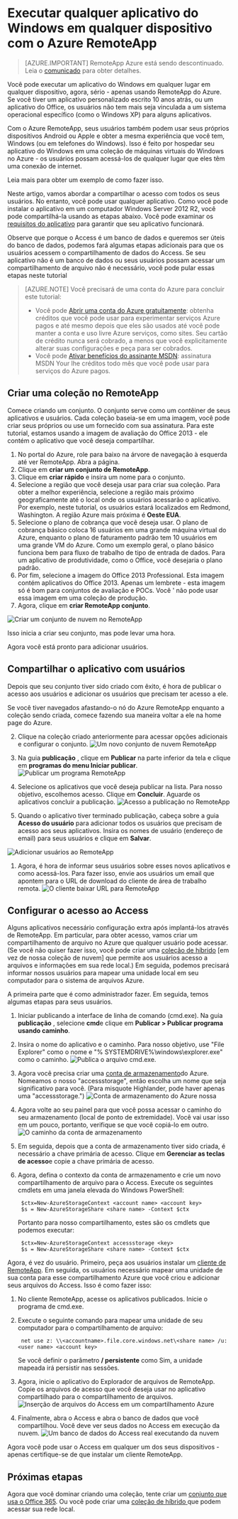 <properties
   pageTitle="Executar qualquer aplicativo do Windows em qualquer dispositivo com o Azure RemoteApp | Microsoft Azure"
   description="Aprenda a compartilhar qualquer aplicativo do Windows com seus usuários usando RemoteApp do Azure."
   services="remoteapp"
   documentationCenter=""
   authors="lizap"
   manager="mbaldwin"
   editor=""/>

<tags
   ms.service="remoteapp"
   ms.devlang="na"
   ms.topic="hero-article"
   ms.tgt_pltfrm="na"
   ms.workload="compute"
   ms.date="08/15/2016"
   ms.author="elizapo"/>

# <a name="run-any-windows-app-on-any-device-with-azure-remoteapp"></a>Executar qualquer aplicativo do Windows em qualquer dispositivo com o Azure RemoteApp

> [AZURE.IMPORTANT]
> RemoteApp Azure está sendo descontinuado. Leia o [comunicado](https://go.microsoft.com/fwlink/?linkid=821148) para obter detalhes.

Você pode executar um aplicativo do Windows em qualquer lugar em qualquer dispositivo, agora, sério - apenas usando RemoteApp do Azure. Se você tiver um aplicativo personalizado escrito 10 anos atrás, ou um aplicativo do Office, os usuários não tem mais seja vinculada a um sistema operacional específico (como o Windows XP) para alguns aplicativos.

Com o Azure RemoteApp, seus usuários também podem usar seus próprios dispositivos Android ou Apple e obter a mesma experiência que você tem, Windows (ou em telefones do Windows). Isso é feito por hospedar seu aplicativo do Windows em uma coleção de máquinas virtuais do Windows no Azure - os usuários possam acessá-los de qualquer lugar que eles têm uma conexão de internet. 

Leia mais para obter um exemplo de como fazer isso.

Neste artigo, vamos abordar a compartilhar o acesso com todos os seus usuários. No entanto, você pode usar qualquer aplicativo. Como você pode instalar o aplicativo em um computador Windows Server 2012 R2, você pode compartilhá-la usando as etapas abaixo. Você pode examinar os [requisitos do aplicativo](remoteapp-appreqs.md) para garantir que seu aplicativo funcionará.

Observe que porque o Access é um banco de dados e queremos ser úteis do banco de dados, podemos fará algumas etapas adicionais para que os usuários acessem o compartilhamento de dados do Access. Se seu aplicativo não é um banco de dados ou seus usuários possam acessar um compartilhamento de arquivo não é necessário, você pode pular essas etapas neste tutorial

> [AZURE.NOTE] <a name="note"></a>Você precisará de uma conta do Azure para concluir este tutorial:
> - Você pode [Abrir uma conta do Azure gratuitamente](https://azure.microsoft.com/free/?WT.mc_id=A261C142F): obtenha créditos que você pode usar para experimentar serviços Azure pagos e até mesmo depois que eles são usados até você pode manter a conta e uso livre Azure serviços, como sites. Seu cartão de crédito nunca será cobrado, a menos que você explicitamente alterar suas configurações e peça para ser cobrados.
> - Você pode [Ativar benefícios do assinante MSDN](https://azure.microsoft.com/pricing/member-offers/msdn-benefits-details/?WT.mc_id=A261C142F): assinatura MSDN Your lhe créditos todo mês que você pode usar para serviços do Azure pagos.


## <a name="create-a-collection-in-remoteapp"></a>Criar uma coleção no RemoteApp

Comece criando um conjunto. O conjunto serve como um contêiner de seus aplicativos e usuários. Cada coleção baseia-se em uma imagem, você pode criar seus próprios ou use um fornecido com sua assinatura. Para este tutorial, estamos usando a imagem de avaliação do Office 2013 - ele contém o aplicativo que você deseja compartilhar.

1. No portal do Azure, role para baixo na árvore de navegação à esquerda até ver RemoteApp. Abra a página.
2. Clique em **criar um conjunto de RemoteApp**.
3. Clique em **criar rápido** e insira um nome para o conjunto.
4. Selecione a região que você deseja usar para criar sua coleção. Para obter a melhor experiência, selecione a região mais próximo geograficamente até o local onde os usuários acessarão o aplicativo. Por exemplo, neste tutorial, os usuários estará localizados em Redmond, Washington. A região Azure mais próxima é **Oeste EUA**.
5. Selecione o plano de cobrança que você deseja usar. O plano de cobrança básico coloca 16 usuários em uma grande máquina virtual do Azure, enquanto o plano de faturamento padrão tem 10 usuários em uma grande VM do Azure. Como um exemplo geral, o plano básico funciona bem para fluxo de trabalho de tipo de entrada de dados. Para um aplicativo de produtividade, como o Office, você desejaria o plano padrão.
6. Por fim, selecione a imagem do Office 2013 Professional. Esta imagem contém aplicativos do Office 2013. Apenas um lembrete - esta imagem só é bom para conjuntos de avaliação e POCs. Você ' não pode usar essa imagem em uma coleção de produção.
7. Agora, clique em **criar RemoteApp conjunto**.

![Criar um conjunto de nuvem no RemoteApp](./media/remoteapp-anyapp/ra-anyappcreatecollection.png)

Isso inicia a criar seu conjunto, mas pode levar uma hora.

Agora você está pronto para adicionar usuários.

## <a name="share-the-app-with-users"></a>Compartilhar o aplicativo com usuários

Depois que seu conjunto tiver sido criado com êxito, é hora de publicar o acesso aos usuários e adicionar os usuários que precisam ter acesso a ele.

Se você tiver navegados afastando-o nó do Azure RemoteApp enquanto a coleção sendo criada, comece fazendo sua maneira voltar a ele na home page do Azure.

2. Clique na coleção criado anteriormente para acessar opções adicionais e configurar o conjunto.
![Um novo conjunto de nuvem RemoteApp](./media/remoteapp-anyapp/ra-anyappcollection.png)
3. Na guia **publicação** , clique em **Publicar** na parte inferior da tela e clique em **programas do menu Iniciar publicar**.
![Publicar um programa RemoteApp](./media/remoteapp-anyapp/ra-anyapppublish.png)
4. Selecione os aplicativos que você deseja publicar na lista. Para nosso objetivo, escolhemos acesso. Clique em **Concluir**. Aguarde os aplicativos concluir a publicação.
![Acesso a publicação no RemoteApp](./media/remoteapp-anyapp/ra-anyapppublishaccess.png)


1. Quando o aplicativo tiver terminado publicação, cabeça sobre a guia **Acesso do usuário** para adicionar todos os usuários que precisam de acesso aos seus aplicativos. Insira os nomes de usuário (endereço de email) para seus usuários e clique em **Salvar**.

![Adicionar usuários ao RemoteApp](./media/remoteapp-anyapp/ra-anyappaddusers.png)


1. Agora, é hora de informar seus usuários sobre esses novos aplicativos e como acessá-los. Para fazer isso, envie aos usuários um email que apontem para o URL de download do cliente de área de trabalho remota.
![O cliente baixar URL para RemoteApp](./media/remoteapp-anyapp/ra-anyappurl.png)

## <a name="configure-access-to-access"></a>Configurar o acesso ao Access

Alguns aplicativos necessário configuração extra após implantá-los através de RemoteApp. Em particular, para obter acesso, vamos criar um compartilhamento de arquivo no Azure que qualquer usuário pode acessar. (Se você não quiser fazer isso, você pode criar uma [coleção de híbrido](remoteapp-create-hybrid-deployment.md) [em vez de nossa coleção de nuvem] que permite aos usuários acesso a arquivos e informações em sua rede local.) Em seguida, podemos precisará informar nossos usuários para mapear uma unidade local em seu computador para o sistema de arquivos Azure.

A primeira parte que é como administrador fazer. Em seguida, temos algumas etapas para seus usuários.

1. Iniciar publicando a interface de linha de comando (cmd.exe). Na guia **publicação** , selecione **cmd**e clique em **Publicar > Publicar programa usando caminho**.
2. Insira o nome do aplicativo e o caminho. Para nosso objetivo, use "File Explorer" como o nome e "% SYSTEMDRIVE%\windows\explorer.exe" como o caminho.
![Publica o arquivo cmd.exe.](./media/remoteapp-anyapp/ra-publishcmd.png)
3. Agora você precisa criar uma [conta de armazenamento](../storage/storage-create-storage-account.md)do Azure. Nomeamos o nosso "accessstorage", então escolha um nome que seja significativo para você. (Para misquote Highlander, pode haver apenas uma "accessstorage.") ![Conta de armazenamento do Azure nossa](./media/remoteapp-anyapp/ra-anyappazurestorage.png)
4. Agora volte ao seu painel para que você possa acessar o caminho do seu armazenamento (local de ponto de extremidade). Você vai usar isso em um pouco, portanto, verifique se que você copiá-lo em outro.
![O caminho da conta de armazenamento](./media/remoteapp-anyapp/ra-anyappstoragelocation.png)
5. Em seguida, depois que a conta de armazenamento tiver sido criada, é necessário a chave primária de acesso. Clique em **Gerenciar as teclas de acesso**e copie a chave primária de acesso.
6. Agora, defina o contexto da conta de armazenamento e crie um novo compartilhamento de arquivo para o Access. Execute os seguintes cmdlets em uma janela elevada do Windows PowerShell:

        $ctx=New-AzureStorageContext <account name> <account key>
        $s = New-AzureStorageShare <share name> -Context $ctx

    Portanto para nosso compartilhamento, estes são os cmdlets que podemos executar:

        $ctx=New-AzureStorageContext accessstorage <key>
        $s = New-AzureStorageShare <share name> -Context $ctx


Agora, é vez do usuário. Primeiro, peça aos usuários instalar um [cliente de RemoteApp](remoteapp-clients.md). Em seguida, os usuários necessário mapear uma unidade de sua conta para esse compartilhamento Azure que você criou e adicionar seus arquivos do Access. Isso é como fazer isso:

1. No cliente RemoteApp, acesse os aplicativos publicados. Inicie o programa de cmd.exe.
2. Execute o seguinte comando para mapear uma unidade de seu computador para o compartilhamento de arquivo:

        net use z: \\<accountname>.file.core.windows.net\<share name> /u:<user name> <account key>

    Se você definir o parâmetro **/ persistente** como Sim, a unidade mapeada irá persistir nas sessões.
1. Agora, inicie o aplicativo do Explorador de arquivos de RemoteApp. Copie os arquivos de acesso que você deseja usar no aplicativo compartilhado para o compartilhamento de arquivos.
![Inserção de arquivos do Access em um compartilhamento Azure](./media/remoteapp-anyapp/ra-anyappuseraccess.png)
1. Finalmente, abra o Access e abra o banco de dados que você compartilhou. Você deve ver seus dados no Access em execução da nuvem.
![Um banco de dados do Access real executando da nuvem](./media/remoteapp-anyapp/ra-anyapprunningaccess.png)

Agora você pode usar o Access em qualquer um dos seus dispositivos - apenas certifique-se de que instalar um cliente RemoteApp.

<!--Every topic should have next steps and links to the next logical set of content to keep the customer engaged-->
## <a name="next-steps"></a>Próximas etapas

Agora que você dominar criando uma coleção, tente criar um [conjunto que usa o Office 365](remoteapp-tutorial-o365anywhere.md). Ou você pode criar uma [coleção de híbrido ](remoteapp-create-hybrid-deployment.md)que podem acessar sua rede local.

<!--Image references-->
 
